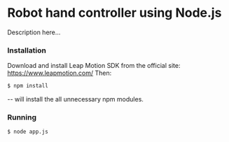 # Robot hand controller using Node.js

Description here...

### Installation

Download and install Leap Motion SDK from the official site: https://www.leapmotion.com/
Then:

```sh
$ npm install
```

-- will install the all unnecessary npm modules.

### Running
```sh
$ node app.js
```